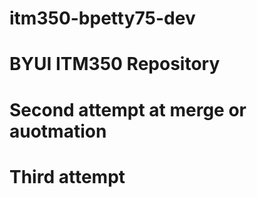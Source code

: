 # itm350-bpetty75-dev
# BYUI ITM350 Repository
# Second attempt at merge or auotmation
# Third attempt

